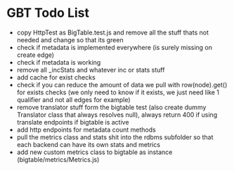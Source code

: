 # GBT Todo List

- copy HttpTest as BigTable.test.js and remove all the stuff thats not needed and change so that its green
- check if metadata is implemented everywhere (is surely missing on create edge)
- check if metadata is working
- remove all _incStats and whatever inc or stats stuff
- add cache for exist checks
- check if you can reduce the amount of data we pull with row(node).get() for exists checks (we only need to know if it exists, we just need like 1 qualifier and not all edges for example)
- remove translator stuff form the bigtable test (also create dummy Translator class that always resolves null), 
        always return 400 if using translate endpoints if bigtable is active
- add http endpoints for metadata count methods
- pull the metrics class and stats shit into the rdbms subfolder so that each backend can have its own stats and metrics
- add new custom metrics class to bigtable as instance (bigtable/metrics/Metrics.js)